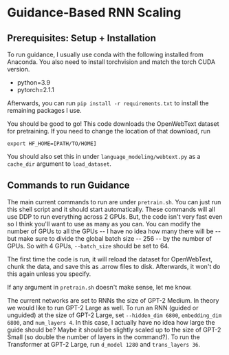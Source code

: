 # Guidance-Based RNN Scaling
## Prerequisites: Setup + Installation

To run guidance, I usually use conda with the following installed from Anaconda. You also need to install torchvision and match the torch CUDA version.
* python=3.9
* pytorch=2.1.1

Afterwards, you can run `pip install -r requirements.txt` to install the remaining packages I use. 

You should be good to go! This code downloads the OpenWebText dataset for pretraining. If you need to change the location of that download, run
```
export HF_HOME=[PATH/TO/HOME]
```

You should also set this in under `language_modeling/webtext.py` as a `cache_dir` argument to `load_dataset`.

## Commands to run Guidance

The main current commands to run are under `pretrain.sh`. You can just run this shell script and it should start automatically. These commands will all use DDP to run everything across 2 GPUs. But, the code isn't very fast even so I think you'll want to use as many as you can. You can modify the number of GPUs to all the GPUs -- I have no idea how many there will be -- but make sure to divide the global batch size -- 256 -- by the number of GPUs. So with 4 GPUs, `--batch_size` should be set to 64. 

The first time the code is run, it will reload the dataset for OpenWebText, chunk the data, and save this as .arrow files to disk. Afterwards, it won't do this again unless you specify. 

If any argument in `pretrain.sh` doesn't make sense, let me know.

The current networks are set to RNNs the size of GPT-2 Medium. In theory we would like to run GPT-2 Large as well. To run an RNN (guided or unguided) at the size of GPT-2 Large, set `--hidden_dim 6800`, `embedding_dim 6800`, and `num_layers 4`. In this case, I actually have no idea how large the guide should be? Maybe it should be slightly scaled up to the size of GPT-2 Small (so double the number of layers in the command?). To run the Transformer at GPT-2 Large, run `d_model 1280` and `trans_layers 36`. 